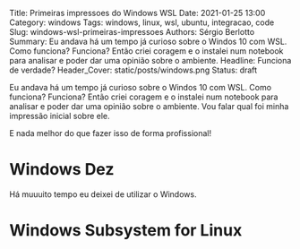 Title: Primeiras impressoes do Windows WSL
Date: 2021-01-25 13:00
Category: windows
Tags: windows, linux, wsl, ubuntu, integracao, code
Slug: windows-wsl-primeiras-impressoes
Authors: Sérgio Berlotto
Summary: Eu andava há um tempo já curioso sobre o Windos 10 com WSL. Como funciona? Funciona? Então criei coragem e o instalei num notebook para analisar e poder dar uma opinião sobre o ambiente. 
Headline: Funciona de verdade?
Header_Cover: static/posts/windows.png
Status: draft

Eu andava há um tempo já curioso sobre o Windos 10 com WSL. Como funciona? Funciona? Então criei coragem e o 
instalei num notebook para analisar e poder dar uma opinião sobre o ambiente. 
Vou falar qual foi minha impressão inicial sobre ele.

E nada melhor do que fazer isso de forma profissional!

# Windows Dez

Há muuuito tempo eu deixei de utilizar o Windows.

# Windows Subsystem for Linux

